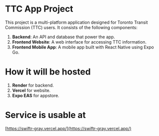 # TTC App Project

This project is a multi-platform application designed for Toronto Transit Commission (TTC) users. It consists of the following components:

1. **Backend**: An API and database that power the app.
2. **Frontend Website**: A web interface for accessing TTC information.
3. **Frontend Mobile App**: A mobile app built with React Native using Expo Go.

# How it will be hosted
1. **Render** for backend.
2. **Vercel** for website.
3. **Expo EAS** for appstore.

# Service is usable at 
[https://swiftr-gray.vercel.app/](https://swiftr-gray.vercel.app/)
